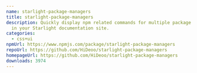 ```yaml
---
name: starlight-package-managers
title: starlight-package-managers
description: Quickly display npm related commands for multiple package managers
  in your Starlight documentation site.
categories:
  - css+ui
npmUrl: https://www.npmjs.com/package/starlight-package-managers
repoUrl: https://github.com/HiDeoo/starlight-package-managers
homepageUrl: https://github.com/HiDeoo/starlight-package-managers
downloads: 3974
---
```

